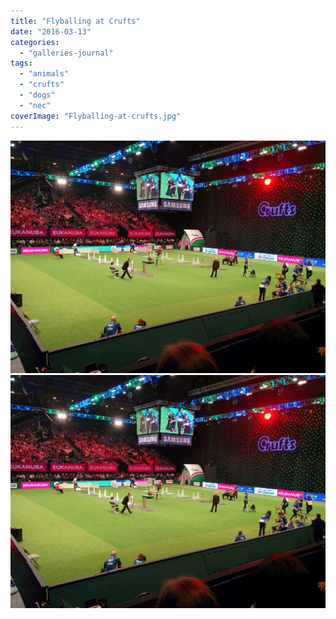 ```yaml
---
title: "Flyballing at Crufts"
date: "2016-03-13"
categories: 
  - "galleries-journal"
tags: 
  - "animals"
  - "crufts"
  - "dogs"
  - "nec"
coverImage: "Flyballing-at-crufts.jpg"
---
```


[![](images/Flyballing-at-crufts.jpg)](images/Flyballing-at-crufts.jpg)
[![](images/Flyballing-at-crufts.jpg)](images/Flyballing-at-crufts.jpg)
